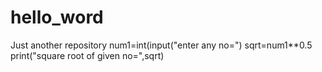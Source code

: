 # hello_word
Just another repository
num1=int(input("enter any no=")
sqrt=num1**0.5
print("square root of given no=",sqrt)
